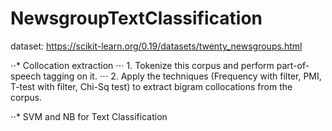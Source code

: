 # NewsgroupTextClassification

dataset: https://scikit-learn.org/0.19/datasets/twenty_newsgroups.html

⋅⋅* Collocation extraction
⋅⋅⋅  1. Tokenize this corpus and perform part-of-speech tagging on it. 
⋅⋅⋅  2. Apply the techniques  (Frequency with filter, PMI, T-test with filter, Chi-Sq test) to extract bigram collocations from the corpus. 

⋅⋅*  SVM and NB for Text Classification
